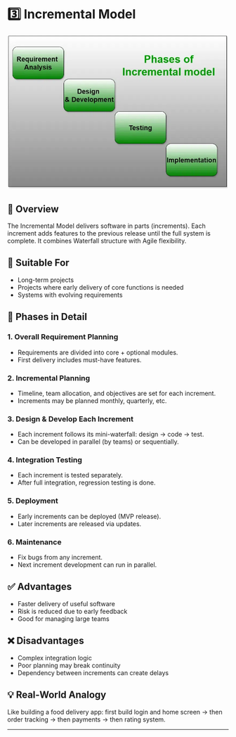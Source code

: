 
# 3️⃣ Incremental Model

![Incremental Model](https://github.com/ashutoshSnj/SDL-img/blob/main/Incremental-Model.png)

## 📌 Overview
The Incremental Model delivers software in parts (increments). Each increment adds features to the previous release until the full system is complete. It combines Waterfall structure with Agile flexibility.

## 🧱 Suitable For
- Long-term projects
- Projects where early delivery of core functions is needed
- Systems with evolving requirements

## 🔁 Phases in Detail

### 1. Overall Requirement Planning
- Requirements are divided into core + optional modules.
- First delivery includes must-have features.

### 2. Incremental Planning
- Timeline, team allocation, and objectives are set for each increment.
- Increments may be planned monthly, quarterly, etc.

### 3. Design & Develop Each Increment
- Each increment follows its mini-waterfall: design → code → test.
- Can be developed in parallel (by teams) or sequentially.

### 4. Integration Testing
- Each increment is tested separately.
- After full integration, regression testing is done.

### 5. Deployment
- Early increments can be deployed (MVP release).
- Later increments are released via updates.

### 6. Maintenance
- Fix bugs from any increment.
- Next increment development can run in parallel.

## ✅ Advantages
- Faster delivery of useful software
- Risk is reduced due to early feedback
- Good for managing large teams

## ❌ Disadvantages
- Complex integration logic
- Poor planning may break continuity
- Dependency between increments can create delays

## 💡 Real-World Analogy
Like building a food delivery app: first build login and home screen → then order tracking → then payments → then rating system.

---
